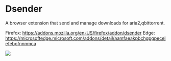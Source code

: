 # Dsender
A browser extension that send and manage downloads for aria2,qbittorrent.

Firefox: https://addons.mozilla.org/en-US/firefox/addon/dsender
Edge: https://microsoftedge.microsoft.com/addons/detail/aamfaeakpbchgpgpecelefebofnnnmca

![](https://addons.cdn.mozilla.net/user-media/previews/full/257/257288.png?modified=1622518698)
